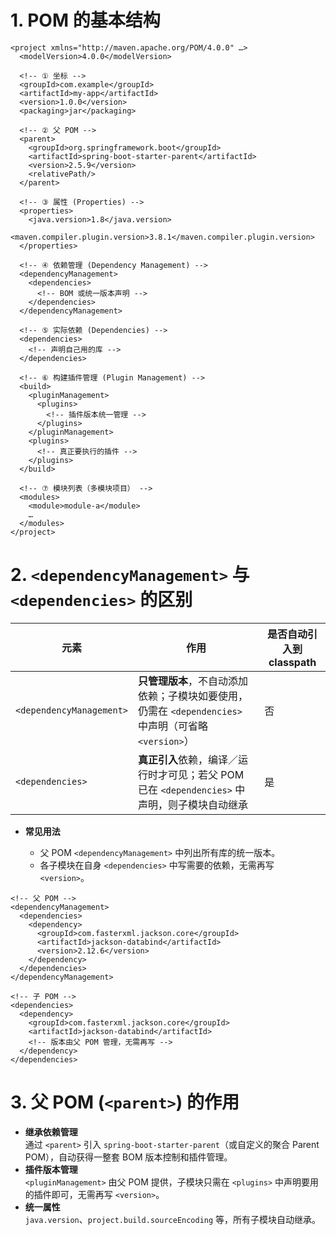 # 1. POM 的基本结构
```
<project xmlns="http://maven.apache.org/POM/4.0.0" …>
  <modelVersion>4.0.0</modelVersion>

  <!-- ① 坐标 -->
  <groupId>com.example</groupId>
  <artifactId>my-app</artifactId>
  <version>1.0.0</version>
  <packaging>jar</packaging>

  <!-- ② 父 POM -->
  <parent>
    <groupId>org.springframework.boot</groupId>
    <artifactId>spring-boot-starter-parent</artifactId>
    <version>2.5.9</version>
    <relativePath/>
  </parent>

  <!-- ③ 属性 (Properties) -->
  <properties>
    <java.version>1.8</java.version>
    <maven.compiler.plugin.version>3.8.1</maven.compiler.plugin.version>
  </properties>

  <!-- ④ 依赖管理 (Dependency Management) -->
  <dependencyManagement>
    <dependencies>
      <!-- BOM 或统一版本声明 -->
    </dependencies>
  </dependencyManagement>

  <!-- ⑤ 实际依赖 (Dependencies) -->
  <dependencies>
    <!-- 声明自己用的库 -->
  </dependencies>

  <!-- ⑥ 构建插件管理 (Plugin Management) -->
  <build>
    <pluginManagement>
      <plugins>
        <!-- 插件版本统一管理 -->
      </plugins>
    </pluginManagement>
    <plugins>
      <!-- 真正要执行的插件 -->
    </plugins>
  </build>

  <!-- ⑦ 模块列表（多模块项目） -->
  <modules>
    <module>module-a</module>
    …
  </modules>
</project>
```

# 2. `<dependencyManagement>` 与 `<dependencies>` 的区别

|元素|作用|是否自动引入到 classpath|
|---|---|---|
|`<dependencyManagement>`|**只管理版本**，不自动添加依赖；子模块如要使用，仍需在 `<dependencies>` 中声明（可省略 `<version>`）|否|
|`<dependencies>`|**真正引入**依赖，编译／运行时才可见；若父 POM 已在 `<dependencies>` 中声明，则子模块自动继承|是|

- **常见用法**

    - 父 POM `<dependencyManagement>` 中列出所有库的统一版本。
    - 各子模块在自身 `<dependencies>` 中写需要的依赖，无需再写 `<version>`。

```
<!-- 父 POM -->
<dependencyManagement>
  <dependencies>
    <dependency>
      <groupId>com.fasterxml.jackson.core</groupId>
      <artifactId>jackson-databind</artifactId>
      <version>2.12.6</version>
    </dependency>
  </dependencies>
</dependencyManagement>

<!-- 子 POM -->
<dependencies>
  <dependency>
    <groupId>com.fasterxml.jackson.core</groupId>
    <artifactId>jackson-databind</artifactId>
    <!-- 版本由父 POM 管理，无需再写 -->
  </dependency>
</dependencies>
```

# 3. 父 POM (`<parent>`) 的作用

- **继承依赖管理**  
    通过 `<parent>` 引入 `spring-boot-starter-parent`（或自定义的聚合 Parent POM），自动获得一整套 BOM 版本控制和插件管理。
- **插件版本管理**  
    `<pluginManagement>` 由父 POM 提供，子模块只需在 `<plugins>` 中声明要用的插件即可，无需再写 `<version>`。
- **统一属性**  
    `java.version`、`project.build.sourceEncoding` 等，所有子模块自动继承。

